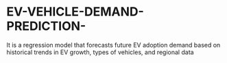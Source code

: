 # EV-VEHICLE-DEMAND-PREDICTION-
It is a regression model that forecasts future EV adoption demand based on historical trends in EV growth, types of vehicles, and regional data
